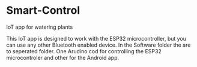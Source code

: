 # Smart-Control
IoT app for watering plants

This IoT app is designed to work with the ESP32 microcontroller, but you can use any other Bluetooth enabled device. 
In the Software folder the are to seperated folder. One Arudino cod for controlling the ESP32 microcontroler and other for the Android app.
